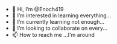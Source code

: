 - 👋 Hi, I’m @Enoch419
- 👀 I’m interested in learning everything...
- 🌱 I’m currently learning not enough...
- 💞️ I’m looking to collaborate on every...
- 📫 How to reach me ...I'm around


<!---
Enoch419/Enoch419 is a ✨ special ✨ repository because its `README.md` (this file) appears on your GitHub profile.
You can click the Preview link to take a look at your changes.
--->

